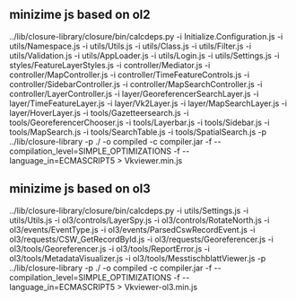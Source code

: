 ## minizime js based on ol2
../lib/closure-library/closure/bin/calcdeps.py -i Initialize.Configuration.js -i utils/Namespace.js -i utils/Utils.js -i utils/Class.js -i utils/Filter.js -i utils/Validation.js -i utils/AppLoader.js -i utils/Login.js -i utils/Settings.js -i styles/FeatureLayerStyles.js -i controller/Mediator.js -i controller/MapController.js -i controller/TimeFeatureControls.js -i controller/SidebarController.js -i controller/MapSearchController.js -i controller/LayerController.js -i layer/GeoreferencerSearchLayer.js -i layer/TimeFeatureLayer.js -i layer/Vk2Layer.js -i layer/MapSearchLayer.js -i layer/HoverLayer.js -i tools/Gazetteersearch.js -i tools/GeoreferencerChooser.js -i tools/Layerbar.js -i tools/Sidebar.js -i tools/MapSearch.js -i tools/SearchTable.js -i tools/SpatialSearch.js -p ../lib/closure-library -p ./ -o compiled -c compiler.jar -f --compilation_level=SIMPLE_OPTIMIZATIONS -f --language_in=ECMASCRIPT5 > Vkviewer.min.js

## minizime js based on ol3
../lib/closure-library/closure/bin/calcdeps.py -i utils/Settings.js -i utils/Utils.js -i ol3/controls/LayerSpy.js -i ol3/controls/RotateNorth.js -i ol3/events/EventType.js -i ol3/events/ParsedCswRecordEvent.js -i ol3/requests/CSW_GetRecordById.js -i ol3/requests/Georeferencer.js -i ol3/tools/Georeferencer.js -i ol3/tools/ReportError.js -i ol3/tools/MetadataVisualizer.js -i ol3/tools/MesstischblattViewer.js -p ../lib/closure-library -p ./ -o compiled -c compiler.jar -f --compilation_level=SIMPLE_OPTIMIZATIONS -f --language_in=ECMASCRIPT5 > Vkviewer-ol3.min.js



